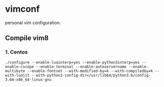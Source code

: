# vimconf

personal vim configuration.

## Compile vim8

### 1. Centos

```shell
./configure --enable-luainterp=yes --enable-python3interp=yes --enable-cscope --enable-terminal --enable-autoservername --enable-multibyte --enable-fontset --with-modified-by=k --with-compiledby=k --with-luajit --with-python3-config-dir=/usr/lib64/python3.6/config-3.6m-x86_64-linux-gnu
```
